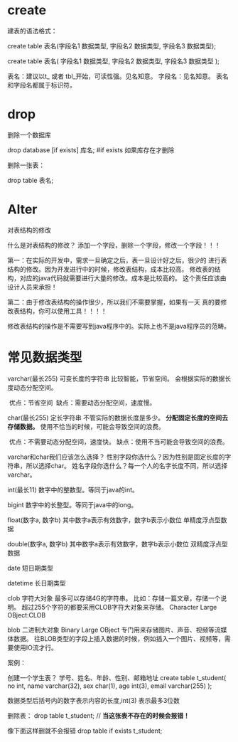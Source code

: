 # create

建表的语法格式：

create table 表名(字段名1 数据类型, 字段名2 数据类型, 字段名3 数据类型);

create table 表名(
	字段名1 数据类型, 
	字段名2 数据类型, 
	字段名3 数据类型
);

表名：建议以t_ 或者 tbl_开始，可读性强。见名知意。
字段名：见名知意。
表名和字段名都属于标识符。

# drop

删除一个数据库

drop database [if exists] 库名; #if exists 如果库存在才删除

删除一张表：

drop table 表名;

# Alter

对表结构的修改

什么是对表结构的修改？
		添加一个字段，删除一个字段，修改一个字段！！！

第一：在实际的开发中，需求一旦确定之后，表一旦设计好之后，很少的
	进行表结构的修改。因为开发进行中的时候，修改表结构，成本比较高。
	修改表的结构，对应的java代码就需要进行大量的修改。成本是比较高的。
	这个责任应该由设计人员来承担！

第二：由于修改表结构的操作很少，所以我们不需要掌握，如果有一天
真的要修改表结构，你可以使用工具！！！！

修改表结构的操作是不需要写到java程序中的。实际上也不是java程序员的范畴。

# 常见数据类型

varchar(最长255)
			可变长度的字符串
			比较智能，节省空间。
			会根据实际的数据长度动态分配空间。

​			优点：节省空间
​			缺点：需要动态分配空间，速度慢。

char(最长255)
			定长字符串
			不管实际的数据长度是多少。
			**分配固定长度的空间去存储数据。**
			使用不恰当的时候，可能会导致空间的浪费。

​			优点：不需要动态分配空间，速度快。
​			缺点：使用不当可能会导致空间的浪费。

varchar和char我们应该怎么选择？
	性别字段你选什么？因为性别是固定长度的字符串，所以选择char。
	姓名字段你选什么？每一个人的名字长度不同，所以选择varchar。



int(最长11)
			数字中的整数型。等同于java的int。

bigint
			数字中的长整型。等同于java中的long。

float(数字a, 数字b)     其中数字a表示有效数字，数字b表示小数位
			单精度浮点型数据

double(数字a, 数字b)    其中数字a表示有效数字，数字b表示小数位
			双精度浮点型数据

date
			短日期类型

datetime
			长日期类型

clob
			字符大对象
			最多可以存储4G的字符串。
			比如：存储一篇文章，存储一个说明。
			超过255个字符的都要采用CLOB字符大对象来存储。
			Character Large OBject:CLOB

blob
			二进制大对象
			Binary Large OBject
			专门用来存储图片、声音、视频等流媒体数据。
			往BLOB类型的字段上插入数据的时候，例如插入一个图片、视频等，需要使用IO流才行。



案例：

创建一个学生表？
	学号、姓名、年龄、性别、邮箱地址
	create table t_student(
		no int,
		name varchar(32),
		sex char(1),
		age int(3),
		email varchar(255)
	);

数据类型后括号内的数字表示内容的长度,int(3) 表示最多3位数





删除表：
		drop table t_student; // **当这张表不存在的时候会报错！**

像下面这样删就不会报错
drop table if exists t_student;

